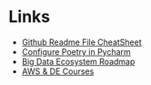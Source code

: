 <h1>Links</h1>

* [Github Readme File CheatSheet](https://levelup.gitconnected.com/github-readme-cheatsheet-617dff61fa23)
* [Configure Poetry in Pycharm](https://www.jetbrains.com/help/pycharm/poetry.html)
* [Big Data Ecosystem Roadmap](Learning%20Resources%20&%20Roadmaps/Big%20Data%20Ecosystem%20Roadmap.md)
* [AWS & DE Courses](Learning%20Resources%20&%20Roadmaps/AWS%20&%20DE%20COURSE.md)
